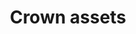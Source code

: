---
title: Crown assets
longTitle: 'Crown assets'
tags:
- gccommon
broaderTerm:
- "[[Crown lands Official residences]]"
narrowerTerm:
- "[[Assets]]"
---